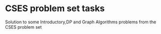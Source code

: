 # CSES problem set tasks
Solution to some Introductory,DP and Graph Algorithms problems from the CSES problem set

